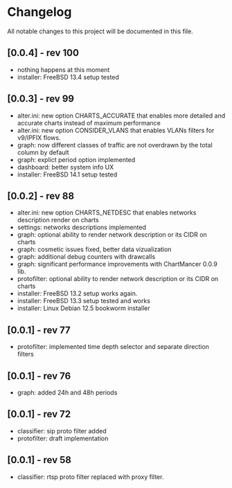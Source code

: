# Changelog

All notable changes to this project will be documented in this file.

## [0.0.4] - rev 100

- nothing happens at this moment
- installer: FreeBSD 13.4 setup tested

## [0.0.3] - rev 99

- alter.ini: new option CHARTS_ACCURATE that enables more detailed and accurate charts instead of maximum performance
- alter.ini: new option CONSIDER_VLANS that enables VLANs filters for v9/IPFIX flows.
- graph: now different classes of traffic are not overdrawn by the total column by default
- graph: explict period option implemented
- dashboard: better system info UX
- installer: FreeBSD 14.1 setup tested

## [0.0.2] - rev 88

- alter.ini: new option CHARTS_NETDESC that enables networks description render on charts
- settings: networks descriptions implemented
- graph: optional ability to render network description or its CIDR on charts
- graph: cosmetic issues fixed, better data vizualization
- graph: additional debug counters with drawcalls
- graph: significant performance improvements with ChartMancer 0.0.9 lib.
- protofilter: optional ability to render network description or its CIDR on charts
- installer: FreeBSD 13.2 setup works again.
- installer: FreeBSD 13.3 setup tested and works
- installer: Linux Debian 12.5 bookworm installer

## [0.0.1] - rev 77

- protofilter: implemented time depth selector and separate direction filters

## [0.0.1] - rev 76

- graph: added 24h and 48h periods

## [0.0.1] - rev 72

- classifier: sip proto filter added
- protofilter: draft implementation

## [0.0.1] - rev 58

- classifier: rtsp proto filter replaced with proxy filter.
